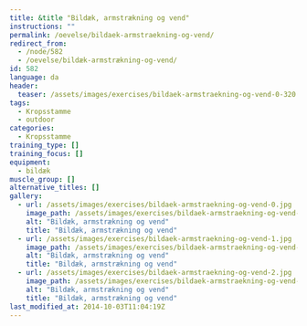 ```yaml
---
title: &title "Bildæk, armstrækning og vend"
instructions: ""
permalink: /oevelse/bildaek-armstraekning-og-vend/
redirect_from:
  - /node/582
  - /oevelse/bildæk-armstrækning-og-vend/
id: 582
language: da
header:
  teaser: /assets/images/exercises/bildaek-armstraekning-og-vend-0-320.jpg
tags:
  - Kropsstamme
  - outdoor
categories:
  - Kropsstamme
training_type: []
training_focus: []
equipment:
  - bildæk
muscle_group: []
alternative_titles: []
gallery:
  - url: /assets/images/exercises/bildaek-armstraekning-og-vend-0.jpg
    image_path: /assets/images/exercises/bildaek-armstraekning-og-vend-0-320.jpg
    alt: "Bildæk, armstrækning og vend"
    title: "Bildæk, armstrækning og vend"
  - url: /assets/images/exercises/bildaek-armstraekning-og-vend-1.jpg
    image_path: /assets/images/exercises/bildaek-armstraekning-og-vend-1-320.jpg
    alt: "Bildæk, armstrækning og vend"
    title: "Bildæk, armstrækning og vend"
  - url: /assets/images/exercises/bildaek-armstraekning-og-vend-2.jpg
    image_path: /assets/images/exercises/bildaek-armstraekning-og-vend-2-320.jpg
    alt: "Bildæk, armstrækning og vend"
    title: "Bildæk, armstrækning og vend"
last_modified_at: 2014-10-03T11:04:19Z
---
```

